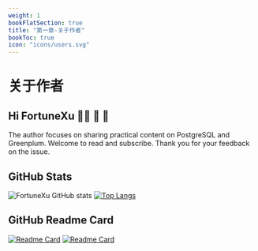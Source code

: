 ```yaml
---
weight: 1
bookFlatSection: true
title: "第一章-关于作者"
bookToc: true
icon: "icons/users.svg"
---
```


# 关于作者

## Hi FortuneXu 👋👋 🔭 🔭 

The author focuses on sharing practical content on PostgreSQL and Greenplum. Welcome to read and subscribe. Thank you for your feedback on the issue.


<!--
**xfg0218/xfg0218** is a ✨ _special_ ✨ repository because its `README.md` (this file) appears on your GitHub profile.

Here are some ideas to get you started:
- 🚀  Hi FortuneXu 👋👋 🔭 🔭 
- 🔭 I’m currently working on ...
- 🌱 I’m currently learning ...
- 👯 I’m looking to collaborate on ...
- 🤔 I’m looking for help with ...
- 💬 Ask me about ...
- 📫 How to reach me: ...
- 😄 Pronouns: ...
- ⚡ Fun fact: ...
-->

## GitHub Stats
![FortuneXu GitHub stats](https://github-readme-stats.vercel.app/api?username=xfg0218&show_icons=true&theme=radical) [![Top Langs](https://github-readme-stats.vercel.app/api/top-langs/?username=xfg0218&layout=compact)](https://github.com/anuraghazra/github-readme-stats)

## GitHub Readme Card
[![Readme Card](https://github-readme-stats.vercel.app/api/pin/?username=xfg0218&repo=greenplum--summarize)](https://github.com/anuraghazra/github-readme-stats) [![Readme Card](https://github-readme-stats.vercel.app/api/pin/?username=xfg0218&repo=oracle-to-greenplum)](https://github.com/anuraghazra/github-readme-stats)



